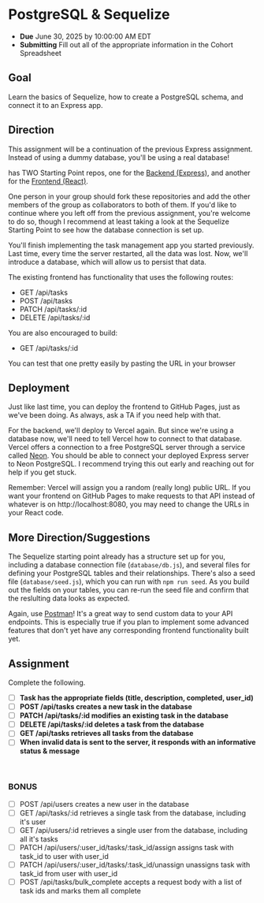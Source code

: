 # PostgreSQL & Sequelize

- **Due** June 30, 2025 by 10:00:00 AM EDT
- **Submitting** Fill out all of the appropriate information in the Cohort Spreadsheet

## Goal

Learn the basics of Sequelize, how to create a PostgreSQL schema, and connect it to an Express app.

## Direction

This assignment will be a continuation of the previous Express assignment. Instead of using a dummy database, you'll be using a real database!

has TWO Starting Point repos, one for the [Backend (Express)](https://github.com/fterdal/Sequelize-Intro-StartingPoint), and another for the [Frontend (React)](https://github.com/fterdal/Express-Intro-Frontend).

One person in your group should fork these repositories and add the other members of the group as collaborators to both of them. If you'd like to continue where you left off from the previous assignment, you're welcome to do so, though I recommend at least taking a look at the Sequelize Starting Point to see how the database connection is set up.

You'll finish implementing the task management app you started previously. Last time, every time the server restarted, all the data was lost. Now, we'll introduce a database, which will allow us to persist that data.

The existing frontend has functionality that uses the following routes:

- GET /api/tasks
- POST /api/tasks
- PATCH /api/tasks/:id
- DELETE /api/tasks/:id

You are also encouraged to build:

- GET /api/tasks/:id

You can test that one pretty easily by pasting the URL in your browser

## Deployment

Just like last time, you can deploy the frontend to GitHub Pages, just as we've been doing. As always, ask a TA if you need help with that.

For the backend, we'll deploy to Vercel again. But since we're using a database now, we'll need to tell Vercel how to connect to that database. Vercel offers a connection to a free PostgreSQL server through a service called [Neon](https://vercel.com/marketplace/neon). You should be able to connect your deployed Express server to Neon PostgreSQL. I recommend trying this out early and reaching out for help if you get stuck.

Remember: Vercel will assign you a random (really long) public URL. If you want your frontend on GitHub Pages to make requests to that API instead of whatever is on http://localhost:8080, you may need to change the URLs in your React code.

## More Direction/Suggestions

The Sequelize starting point already has a structure set up for you, including a database connection file (`database/db.js`), and several files for defining your PostgreSQL tables and their relationships. There's also a seed file (`database/seed.js`), which you can run with `npm run seed`. As you build out the fields on your tables, you can re-run the seed file and confirm that the reslulting data looks as expected.

Again, use [Postman](https://www.postman.com/)! It's a great way to send custom data to your API endpoints. This is especially true if you plan to implement some advanced features that don't yet have any corresponding frontend functionality built yet.

## Assignment

Complete the following.

- [ ] **Task has the appropriate fields (title, description, completed, user_id)**
- [ ] **POST /api/tasks creates a new task in the database**
- [ ] **PATCH /api/tasks/:id modifies an existing task in the database**
- [ ] **DELETE /api/tasks/:id deletes a task from the database**
- [ ] **GET /api/tasks retrieves all tasks from the database**
- [ ] **When invalid data is sent to the server, it responds with an informative status & message**

</br>

### BONUS

- [ ] POST /api/users creates a new user in the database
- [ ] GET /api/tasks/:id retrieves a single task from the database, including it's user
- [ ] GET /api/users/:id retrieves a single user from the database, including all it's tasks
- [ ] PATCH /api/users/:user_id/tasks/:task_id/assign assigns task with task_id to user with user_id
- [ ] PATCH /api/users/:user_id/tasks/:task_id/unassign unassigns task with task_id from user with user_id
- [ ] POST /api/tasks/bulk_complete accepts a request body with a list of task ids and marks them all complete
